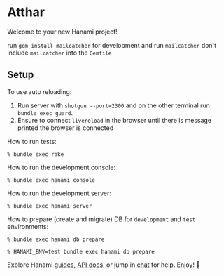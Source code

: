 # Atthar

Welcome to your new Hanami project!


run `gem install mailcatcher` for development
and run `mailcatcher`
don't include `mailcatcher` into the `Gemfile`

## Setup

To use auto reloading:
1. Run server with `shotgun --port=2300` and on the other terminal run `bundle exec guard`.
2. Ensure to connect `livereload` in the browser until there is message printed the browser is connected

How to run tests:

```
% bundle exec rake
```

How to run the development console:

```
% bundle exec hanami console
```

How to run the development server:

```
% bundle exec hanami server
```

How to prepare (create and migrate) DB for `development` and `test` environments:

```
% bundle exec hanami db prepare

% HANAMI_ENV=test bundle exec hanami db prepare
```

Explore Hanami [guides](http://hanamirb.org/guides/), [API docs](http://docs.hanamirb.org/1.3.1/), or jump in [chat](http://chat.hanamirb.org) for help. Enjoy! 🌸
